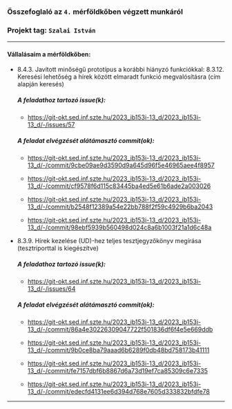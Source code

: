### Összefoglaló az `4.` mérföldkőben végzett munkáról

### Projekt tag: `Szalai István`

___

#### Vállalásaim a mérföldkőben: 

 - 8.4.3. Javított minőségű prototípus a korábbi hiányzó funkciókkal: 8.3.12. Keresési lehetőség a hírek között elmaradt funkció megvalósításra (cím alapján keresés)
 
    ##### A feladathoz tartozó issue(k):

     - https://git-okt.sed.inf.szte.hu/2023_ib153i-13_d/2023_ib153i-13_d/-/issues/57

    ##### A feladat elvégzését alátámasztó commit(ok):

     - https://git-okt.sed.inf.szte.hu/2023_ib153i-13_d/2023_ib153i-13_d/-/commit/9cbe09ae9d3590d9a645d96f5e46965aee4f8957

     - https://git-okt.sed.inf.szte.hu/2023_ib153i-13_d/2023_ib153i-13_d/-/commit/cf9578f6d115c83445ba4ed5e61b6ade2a003026

     - https://git-okt.sed.inf.szte.hu/2023_ib153i-13_d/2023_ib153i-13_d/-/commit/b2548f12389a54e22bb788f2f59c4929b6ba2043

     - https://git-okt.sed.inf.szte.hu/2023_ib153i-13_d/2023_ib153i-13_d/-/commit/98ebf5939b560498d024c8a6b1003f21a1d6c48a



	 
 - 8.3.9. Hírek kezelése (UD)-hez teljes tesztjegyzőkönyv megírása (tesztriporttal is kiegészítve)

    ##### A feladathoz tartozó issue(k):

     - https://git-okt.sed.inf.szte.hu/2023_ib153i-13_d/2023_ib153i-13_d/-/issues/64

    ##### A feladat elvégzését alátámasztó commit(ok):

     - https://git-okt.sed.inf.szte.hu/2023_ib153i-13_d/2023_ib153i-13_d/-/commit/86a4e30226309047722f501836df6f4e5e669ddb

     - https://git-okt.sed.inf.szte.hu/2023_ib153i-13_d/2023_ib153i-13_d/-/commit/9b0ce8ba79aaad6b6289f0db48bd758173b41111

     - https://git-okt.sed.inf.szte.hu/2023_ib153i-13_d/2023_ib153i-13_d/-/commit/fe7157dbf6b8867d6a73d19ef7ca85309c6e7335

     - https://git-okt.sed.inf.szte.hu/2023_ib153i-13_d/2023_ib153i-13_d/-/commit/edecfd4131ee6d394d768e7605d333832bfdfe78

___
